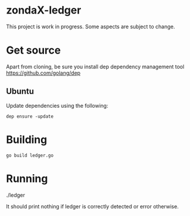 # zondaX-ledger

This project is work in progress. Some aspects are subject to change.

# Get source
Apart from cloning, be sure you install dep dependency management tool
https://github.com/golang/dep

## Ubuntu
Update dependencies using the following:
```
dep ensure -update
```

# Building
```
go build ledger.go
```

# Running
./ledger

It should print nothing if ledger is correctly detected or error otherwise.
